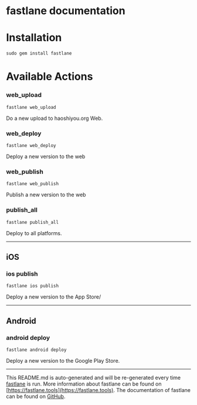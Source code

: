 fastlane documentation
================
# Installation
```
sudo gem install fastlane
```
# Available Actions
### web_upload
```
fastlane web_upload
```
Do a new upload to haoshiyou.org Web.
### web_deploy
```
fastlane web_deploy
```
Deploy a new version to the web
### web_publish
```
fastlane web_publish
```
Publish a new version to the web
### publish_all
```
fastlane publish_all
```
Deploy to all platforms.

----

## iOS
### ios publish
```
fastlane ios publish
```
Deploy a new version to the App Store/

----

## Android
### android deploy
```
fastlane android deploy
```
Deploy a new version to the Google Play Store.

----

This README.md is auto-generated and will be re-generated every time [fastlane](https://fastlane.tools) is run.
More information about fastlane can be found on [https://fastlane.tools](https://fastlane.tools).
The documentation of fastlane can be found on [GitHub](https://github.com/fastlane/fastlane/tree/master/fastlane).
